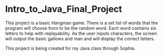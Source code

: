 # Intro_to_Java_Final_Project
This project is a basic Hangman game. There is a set list of words that the program will choose from to be the random word. 
Each word contains six letters to help with replayability.
As the user inputs characters, the screen will output the basic gallows and man and will display the correct letters.

This project is being created for my Java class through Sophia.
